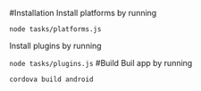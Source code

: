 #Installation
Install platforms by running

`node tasks/platforms.js`

Install plugins by running

`node tasks/plugins.js`
#Build
Buil app by running

`cordova build android`